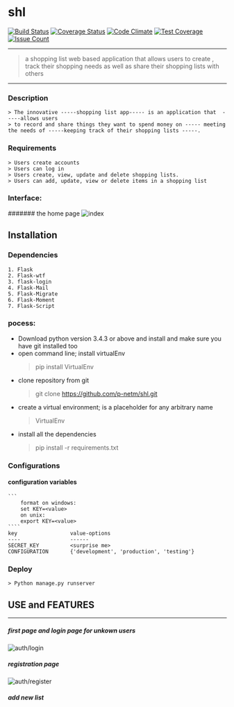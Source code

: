# shl
[![Build Status](https://travis-ci.org/p-netm/shl.svg?branch=challenge2)](https://travis-ci.org/p-netm/shl)
[![Coverage Status](https://coveralls.io/repos/github/p-netm/shl/badge.svg?branch=challenge2)](https://coveralls.io/github/p-netm/shl?branch=challenge2)
[![Code Climate](https://codeclimate.com/github/p-netm/shl//badges/gpa.svg)](https://codeclimate.com/github/p-netm/shl/)
[![Test Coverage](https://codeclimate.com/github/p-netm/shl/badges/coverage.svg)](https://codeclimate.com/github/p-netm/shl/)
[![Issue Count](https://codeclimate.com/github/p-netm/shl//badges/issue_count.svg)](https://codeclimate.com/github/p-netm/shl/)

***
 > a shopping list web based application that allows users to create , track their shopping needs as well as share their
  shopping lists with others

***

### Description
    > The innovative -----shopping list app----- is an application that  -----allows users  
    > to record and share things they want to spend money on ----- meeting the needs of -----keeping track of their shopping lists -----.
### Requirements
    > Users create accounts
    > Users can log in
    > Users create, view, update and delete shopping lists. 
    > Users can add, update, view or delete items in a shopping list

### Interface:

####### the home page
![index](https://user-images.githubusercontent.com/28119869/30607767-cf8cc600-9d7e-11e7-9b25-844e97275227.png)

## Installation

### Dependencies
    1. Flask
    2. Flask-wtf
    3. flask-login
    4. Flask-Mail
    5. Flask-Migrate
    6. Flask-Moment
    7. Flask-Script

### pocess:
 * Download python version 3.4.3 or above and install and make sure you have git installed too
 * open command line; install virtualEnv
     > pip install VirtualEnv
 * clone repository from git
     > git clone https://github.com/p-netm/shl.git
 * create a virtual environment; <venv-name> is a placeholder for any arbitrary name
     > VirtualEnv <venv-name>
 * install all the dependencies
     > pip install -r requirements.txt
     
### Configurations
#### configuration variables

    ```
        format on windows:
        set KEY=<value>
        on unix:
        export KEY=<value>
    ````
    key                 value-options
    ----                ------
    SECRET_KEY          <surprise me>
    CONFIGURATION       {'development', 'production', 'testing'}
    
### Deploy

    > Python manage.py runserver
    
## USE and FEATURES
***
##### first page and login page for unkown users
![auth/login](https://user-images.githubusercontent.com/28119869/30535854-5adfc626-9c6c-11e7-9be6-682efbc0794b.png)

##### registration page
![auth/register](https://user-images.githubusercontent.com/28119869/30535853-5ad9343c-9c6c-11e7-8d53-d3c350c932ea.png)

##### add new list